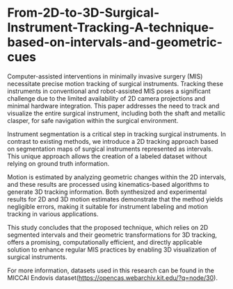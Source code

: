 # From-2D-to-3D-Surgical-Instrument-Tracking-A-technique-based-on-intervals-and-geometric-cues


Computer-assisted interventions in minimally invasive surgery (MIS) necessitate precise motion tracking of surgical instruments. Tracking these instruments in conventional and robot-assisted MIS poses a significant challenge due to the limited availability of 2D camera projections and minimal hardware integration. This paper addresses the need to track and visualize the entire surgical instrument, including both the shaft and metallic clasper, for safe navigation within the surgical environment.

Instrument segmentation is a critical step in tracking surgical instruments. In contrast to existing methods, we introduce a 2D tracking approach based on segmentation maps of surgical instruments represented as intervals. This unique approach allows the creation of a labeled dataset without relying on ground truth information.

Motion is estimated by analyzing geometric changes within the 2D intervals, and these results are processed using kinematics-based algorithms to generate 3D tracking information. Both synthesized and experimental results for 2D and 3D motion estimates demonstrate that the method yields negligible errors, making it suitable for instrument labeling and motion tracking in various applications.

This study concludes that the proposed technique, which relies on 2D segmented intervals and their geometric transformations for 3D tracking, offers a promising, computationally efficient, and directly applicable solution to enhance regular MIS practices by enabling 3D visualization of surgical instruments.

For more information, datasets used in this research can be found in the MICCAI Endovis dataset(https://opencas.webarchiv.kit.edu/?q=node/30).

